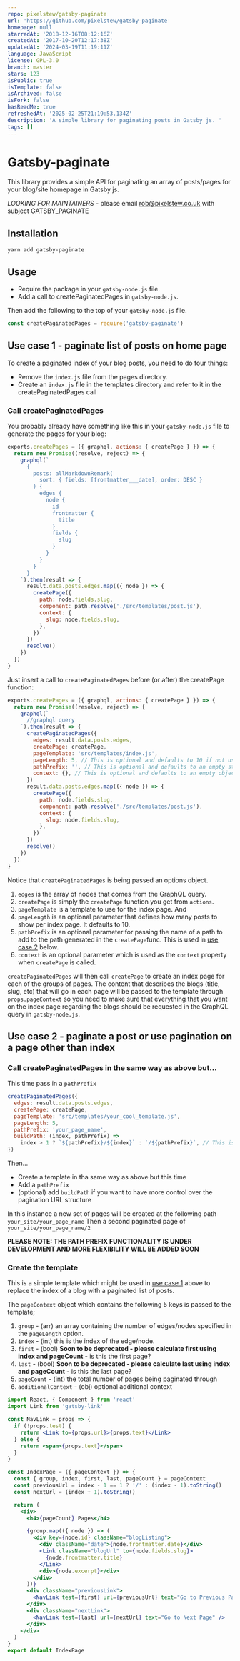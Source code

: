 ```yaml
---
repo: pixelstew/gatsby-paginate
url: 'https://github.com/pixelstew/gatsby-paginate'
homepage: null
starredAt: '2018-12-16T08:12:16Z'
createdAt: '2017-10-20T12:17:38Z'
updatedAt: '2024-03-19T11:19:11Z'
language: JavaScript
license: GPL-3.0
branch: master
stars: 123
isPublic: true
isTemplate: false
isArchived: false
isFork: false
hasReadMe: true
refreshedAt: '2025-02-25T21:19:53.134Z'
description: 'A simple library for paginating posts in Gatsby js. '
tags: []
---
```


# Gatsby-paginate

This library provides a simple API for paginating an array of posts/pages for your blog/site homepage in Gatsby js.

_LOOKING FOR MAINTAINERS_ - please email rob@pixelstew.co.uk with subject GATSBY_PAGINATE

## Installation

```
yarn add gatsby-paginate
```

## Usage

- Require the package in your `gatsby-node.js` file.
- Add a call to createPaginatedPages in `gatsby-node.js`.

Then add the following to the top of your `gatsby-node.js` file.

```js
const createPaginatedPages = require('gatsby-paginate')
```

## Use case 1 - paginate list of posts on home page<a name="eg1"></a>

To create a paginated index of your blog posts, you need to do four things:

- Remove the `index.js` file from the pages directory.
- Create an `index.js` file in the templates directory and refer to it in the createPaginatedPages call

### Call createPaginatedPages

You probably already have something like this in your `gatsby-node.js` file to generate the pages for your blog:

```js
exports.createPages = ({ graphql, actions: { createPage } }) => {
  return new Promise((resolve, reject) => {
    graphql(`
      {
        posts: allMarkdownRemark(
          sort: { fields: [frontmatter___date], order: DESC }
        ) {
          edges {
            node {
              id
              frontmatter {
                title
              }
              fields {
                slug
              }
            }
          }
        }
      }
    `).then(result => {
      result.data.posts.edges.map(({ node }) => {
        createPage({
          path: node.fields.slug,
          component: path.resolve('./src/templates/post.js'),
          context: {
            slug: node.fields.slug,
          },
        })
      })
      resolve()
    })
  })
}
```

Just insert a call to `createPaginatedPages` before (or after) the createPage function:

```js
exports.createPages = ({ graphql, actions: { createPage } }) => {
  return new Promise((resolve, reject) => {
    graphql(`
      //graphql query
    `).then(result => {
      createPaginatedPages({
        edges: result.data.posts.edges,
        createPage: createPage,
        pageTemplate: 'src/templates/index.js',
        pageLength: 5, // This is optional and defaults to 10 if not used
        pathPrefix: '', // This is optional and defaults to an empty string if not used
        context: {}, // This is optional and defaults to an empty object if not used
      })
      result.data.posts.edges.map(({ node }) => {
        createPage({
          path: node.fields.slug,
          component: path.resolve('./src/templates/post.js'),
          context: {
            slug: node.fields.slug,
          },
        })
      })
      resolve()
    })
  })
}
```

Notice that `createPaginatedPages` is being passed an options object.

1. `edges` is the array of nodes that comes from the GraphQL query.
2. `createPage` is simply the `createPage` function you get from `actions`.
3. `pageTemplate` is a template to use for the index page. And
4. `pageLength` is an optional parameter that defines how many posts to show per index page. It defaults to 10.
5. `pathPrefix` is an optional parameter for passing the name of a path to add to the path generated in the `createPage`func. This is used in [use case 2](#eg2) below.
6. `context` is an optional parameter which is used as the `context` property when `createPage` is called.

`createPaginatedPages` will then call `createPage` to create an index page for each of the groups of pages. The content that describes the blogs (title, slug, etc) that will go in each page will be passed to the template through `props.pageContext` so you need to make sure that everything that you want on the index page regarding the blogs should be requested in the GraphQL query in `gatsby-node.js`.

## Use case 2 - paginate a post or use pagination on a page other than index<a name="eg2"></a>

### Call createPaginatedPages in the same way as above but...

This time pass in a `pathPrefix`

```js
createPaginatedPages({
  edges: result.data.posts.edges,
  createPage: createPage,
  pageTemplate: 'src/templates/your_cool_template.js',
  pageLength: 5,
  pathPrefix: 'your_page_name',
  buildPath: (index, pathPrefix) =>
    index > 1 ? `${pathPrefix}/${index}` : `/${pathPrefix}`, // This is optional and this is the default
})
```

Then...

- Create a template in tha same way as above but this time
- Add a `pathPrefix`
- (optional) add `buildPath` if you want to have more control over the pagination URL structure

In this instance a new set of pages will be created at the following path `your_site/your_page_name`
Then a second paginated page of `your_site/your_page_name/2`

**PLEASE NOTE: THE PATH PREFIX FUNCTIONALITY IS UNDER DEVELOPMENT AND MORE FLEXIBILITY WILL BE ADDED SOON**

### Create the template

This is a simple template which might be used in [use case 1](#eg1) above to replace the index of a blog with a paginated list of posts.

The `pageContext` object which contains the following 5 keys is passed to the template;

1. `group` - (arr) an array containing the number of edges/nodes specified in the `pageLength` option.
1. `index` - (int) this is the index of the edge/node.
1. `first` - (bool) **Soon to be deprecated - please calculate first using index and pageCount** - is this the first page?
1. `last` - (bool) **Soon to be deprecated - please calculate last using index and pageCount** - is this the last page?
1. `pageCount` - (int) the total number of pages being paginated through
1. `additionalContext` - (obj) optional additional context

```jsx
import React, { Component } from 'react'
import Link from 'gatsby-link'

const NavLink = props => {
  if (!props.test) {
    return <Link to={props.url}>{props.text}</Link>
  } else {
    return <span>{props.text}</span>
  }
}

const IndexPage = ({ pageContext }) => {
  const { group, index, first, last, pageCount } = pageContext
  const previousUrl = index - 1 == 1 ? '/' : (index - 1).toString()
  const nextUrl = (index + 1).toString()

  return (
    <div>
      <h4>{pageCount} Pages</h4>

      {group.map(({ node }) => (
        <div key={node.id} className="blogListing">
          <div className="date">{node.frontmatter.date}</div>
          <Link className="blogUrl" to={node.fields.slug}>
            {node.frontmatter.title}
          </Link>
          <div>{node.excerpt}</div>
        </div>
      ))}
      <div className="previousLink">
        <NavLink test={first} url={previousUrl} text="Go to Previous Page" />
      </div>
      <div className="nextLink">
        <NavLink test={last} url={nextUrl} text="Go to Next Page" />
      </div>
    </div>
  )
}
export default IndexPage
```
